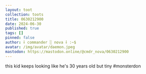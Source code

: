```yaml
---
layout: toot
collection: toots
title: 0630212900
date: 2024-06-30
published: true
tags: []
pinned: false
author: ⸸ commander ░ nova ⸸ :~$
avatar: /img/avatar/daemon.jpeg
mastodon: https://mastodon.online/@cmdr_nova/0630212900
---
```


this kid keeps looking like he's 30 years old but tiny #monsterdon
